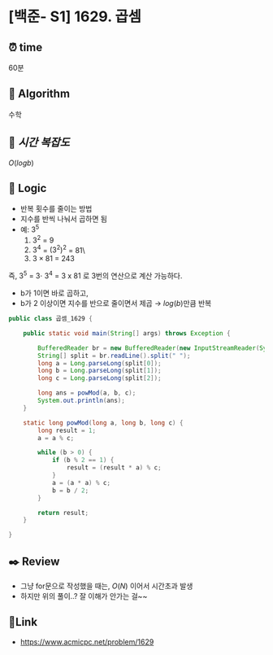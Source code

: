 
# [백준- S1] 1629. 곱셈
## ⏰  **time**
60분

## :pushpin: **Algorithm**
수학

## :pushpin: *시간 복잡도*
$O(log b)$

## :round_pushpin: **Logic**

- 반복 횟수를 줄이는 방법
- 지수를 반씩 나눠서 곱하면 됨
- 예: $3^5$
    1. $3^2$ = 9
    2.  $3^4$ = $(3^2)^2$ = 81\
    3. $3 × 81$ = 243

즉,  $3^5$ = 3⋅ $3^4$ = 3 x 81 로 3번의 연산으로 계산 가능하다.

- b가 1이면 바로 곱하고,
- b가 2 이상이면 지수를 반으로 줄이면서 제곱 → $log(b$)만큼 반복

```java
public class 곱셈_1629 {

	public static void main(String[] args) throws Exception {

		BufferedReader br = new BufferedReader(new InputStreamReader(System.in));
		String[] split = br.readLine().split(" ");
		long a = Long.parseLong(split[0]);
		long b = Long.parseLong(split[1]);
		long c = Long.parseLong(split[2]);

		long ans = powMod(a, b, c);
		System.out.println(ans);
	}

	static long powMod(long a, long b, long c) {
		long result = 1;
		a = a % c;

		while (b > 0) {
			if (b % 2 == 1) {
				result = (result * a) % c;
			}
			a = (a * a) % c;
			b = b / 2;
		}

		return result;
	}

}

```

## :black_nib: **Review**
- 그냥 for문으로 작성했을 때는, $O(N)$ 이어서 시간초과 발생
- 하지만 위의 풀이..? 잘 이해가 안가는 걸~~


## 📡**Link**
- https://www.acmicpc.net/problem/1629

